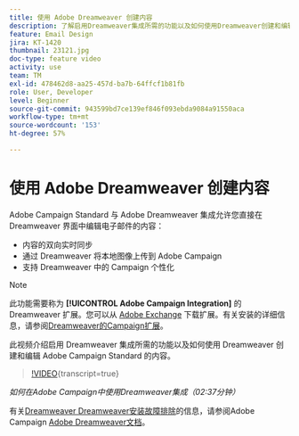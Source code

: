```yaml
---
title: 使用 Adobe Dreamweaver 创建内容
description: 了解启用Dreamweaver集成所需的功能以及如何使用Dreamweaver创建和编辑Adobe Campaign Standard的内容。
feature: Email Design
jira: KT-1420
thumbnail: 23121.jpg
doc-type: feature video
activity: use
team: TM
exl-id: 478462d8-aa25-457d-ba7b-64ffcf1b81fb
role: User, Developer
level: Beginner
source-git-commit: 943599bd7ce139ef846f093ebda9084a91550aca
workflow-type: tm+mt
source-wordcount: '153'
ht-degree: 57%

---
```


# 使用 Adobe Dreamweaver 创建内容

Adobe Campaign Standard 与 Adobe Dreamweaver 集成允许您直接在 Dreamweaver 界面中编辑电子邮件的内容：

* 内容的双向实时同步
* 通过 Dreamweaver 将本地图像上传到 Adobe Campaign
* 支持 Dreamweaver 中的 Campaign 个性化

>[!NOTE]
>
>此功能需要称为  **[!UICONTROL Adobe Campaign Integration]** 的 Dreamweaver 扩展。您可以从 [Adobe Exchange](https://exchange.adobe.com/creativecloud.html#search) 下载扩展。有关安装的详细信息，请参阅[Dreamweaver的Campaign扩展](https://helpx.adobe.com/cn/dreamweaver/using/working-with-dreamweaver-and-campaign.html)。

此视频介绍启用 Dreamweaver 集成所需的功能以及如何使用 Dreamweaver 创建和编辑 Adobe Campaign Standard 的内容。

>[!VIDEO](https://video.tv.adobe.com/v/23121?learn=on){transcript=true}

*如何在Adobe Campaign中使用Dreamweaver集成（02:37分钟）*

有关[Dreamweaver Dreamweaver安装故障排除](https://helpx.adobe.com/cn/dreamweaver/kb/dreamweaver-campaign-integration-issue.html)的信息，请参阅Adobe Campaign [Adobe Dreamweaver文档](https://helpx.adobe.com/cn/dreamweaver/using/working-with-dreamweaver-and-campaign.html)。
